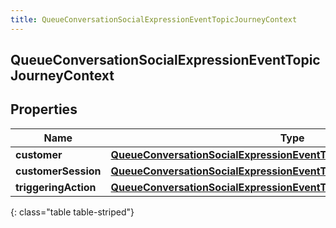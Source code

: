 ```yaml
---
title: QueueConversationSocialExpressionEventTopicJourneyContext
---
```


## QueueConversationSocialExpressionEventTopicJourneyContext

## Properties

| Name                 | Type                                                                                                                                                               | Description | Notes      |
| -------------------- | ------------------------------------------------------------------------------------------------------------------------------------------------------------------ | ----------- | ---------- |
| **customer**         | <!----><!---->[**QueueConversationSocialExpressionEventTopicJourneyCustomer**](QueueConversationSocialExpressionEventTopicJourneyCustomer.md)<!---->               |             | [optional] |
| **customerSession**  | <!----><!---->[**QueueConversationSocialExpressionEventTopicJourneyCustomerSession**](QueueConversationSocialExpressionEventTopicJourneyCustomerSession.md)<!----> |             | [optional] |
| **triggeringAction** | <!----><!---->[**QueueConversationSocialExpressionEventTopicJourneyAction**](QueueConversationSocialExpressionEventTopicJourneyAction.md)<!---->                   |             | [optional] |

{: class="table table-striped"}

